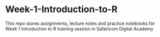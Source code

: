 # Week-1-Introduction-to-R
This repo stores assignments, lecture notes and practice notebooks for Week 1 Introduction to R training session in Safaricom Digital Academy
